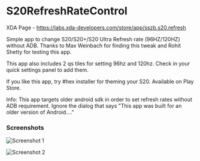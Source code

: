 # S20RefreshRateControl

XDA Page - https://labs.xda-developers.com/store/app/sszb.s20.refresh

Simple app to change S20/S20+/S20 Ultra Refresh rate (96HZ/120HZ) without ADB. Thanks to Max Weinbach for finding this tweak and Rohit Shetty for testing this app.

This app also includes 2 qs tiles for setting 96hz and 120hz. Check in your quick settings panel to add them.

If you like this app, try #hex installer for theming your S20. Available on Play Store.

Info: This app targets older android sdk in order to set refresh rates without ADB requirement. Ignore the dialog that says "This app was built for an older version of Android...."

### Screenshots

![Screenshot 1](https://labs-public-dl.xda-cdn.com/screenshots/06b0c681-93db-49ef-9ec5-ad79e8315364.png)

![Screenshot 2](https://labs-public-dl.xda-cdn.com/screenshots/b0652efc-8cd4-4ba6-ba16-10da4d4b7481.jpg)



